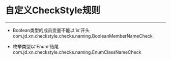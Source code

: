 # 自定义CheckStyle规则
<hr/>

+ Boolean类型的成员变量不能以'is'开头
    com.jd.xn.checkstyle.checks.naming.BooleanMemberNameCheck
    
+ 枚举类型以'Enum'结尾
    com.jd.xn.checkstyle.checks.naming.EnumClassNameCheck